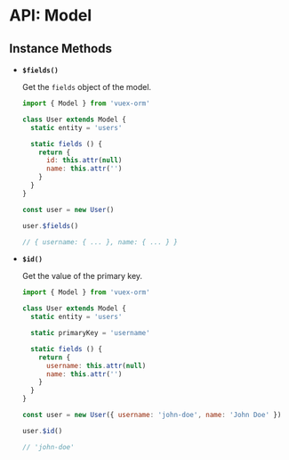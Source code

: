 # API: Model

## Instance Methods

- **`$fields()`**

  Get the `fields` object of the model.

  ```js
  import { Model } from 'vuex-orm'

  class User extends Model {
    static entity = 'users'

    static fields () {
      return {
        id: this.attr(null)
        name: this.attr('')
      }
    }
  }

  const user = new User()

  user.$fields()

  // { username: { ... }, name: { ... } }
  ```

- **`$id()`**

  Get the value of the primary key.

  ```js
  import { Model } from 'vuex-orm'

  class User extends Model {
    static entity = 'users'

    static primaryKey = 'username'

    static fields () {
      return {
        username: this.attr(null)
        name: this.attr('')
      }
    }
  }

  const user = new User({ username: 'john-doe', name: 'John Doe' })

  user.$id()

  // 'john-doe'
  ```
